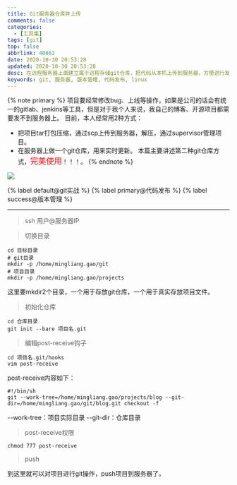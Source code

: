 ```yaml
---
title: Git服务器仓库并上传
comments: false
categories:
  - [工具集]
tags: [git]
top: false
abbrlink: 40662
date: 2020-10-30 20:53:28
updated: 2020-10-30 20:53:28
desc: 在远程服务器上面建立属于远程存储git仓库，把代码从本机上传到服务器，方便进行发布
keywords: git, 服务器, 版本管理, 代码发布, linux
---
```


{% note primary %}
项目要经常修改bug、上线等操作，如果是公司的话会有统一的gitlab、jenkins等工具，但是对于我个人来说，我自己的博客、开源项目都需要发不到服务器上。
目前，本人经常用2种方式：
* 把项目tar打包压缩，通过scp上传到服务器，解压，通过supervisor管理项目。
* 在服务器上做一个git仓库，用来实时更新。
本篇主要讲述第二种git仓库方式，<font color='red' size=4.5>完美使用</font>！！！。
{% endnote %}

![](/images/article_git.jpg)

{% label default@git实战 %} {% label primary@代码发布 %} {% label success@版本管理 %}

<!--more-->
<hr />


> ssh 用户@服务器IP

> 切换目录

```
cd 目标目录
# git目录
mkdir -p /home/mingliang.gao/git
# 项目目录
mkdir -p /home/mingliang.gao/projects
```
这里要mkdir2个目录，一个用于存放git仓库，一个用于真实存放项目文件。

> 初始化仓库

```
cd 仓库目录
git init --bare 项目名.git
```

> 编辑post-receive钩子

```
cd 项目名.git/hooks
vim post-receive
```
post-receive内容如下：
```
#!/bin/sh
git --work-tree=/home/mingliang.gao/projects/blog --git-dir=/home/mingliang.gao/git/blog.git checkout -f
```
--work-tree：项目实际目录
--git-dir：仓库目录

> post-receive权限

```
chmod 777 post-receive
```

> push

到这里就可以对项目进行git操作，push项目到服务器了。
